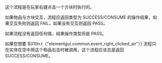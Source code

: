 这个流程是在玩家右键点击一个方块时执行的。

如果物品与方块交互，流程应返回类型为 SUCCESS/CONSUME 的操作结果，如果交互失败则返回 FAIL，如果没有交互则返回 PASS。

如果流程没有返回任何值，结果操作类型将是 PASS。

如果您想要 ${l10n.t（"elementgui.common.event_right_clicked_air"）} 流程只在实体在空中用这个物品右击时被调用，这个流程应该总是返回 SUCCESS/CONSUME。